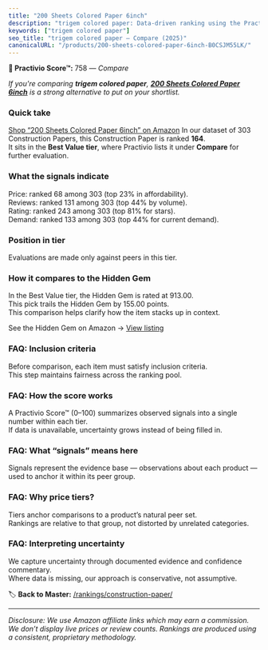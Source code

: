 ```yaml
---
title: "200 Sheets Colored Paper 6inch"
description: "trigem colored paper: Data-driven ranking using the Practivio Score™. Positioned by quality, value, demand, findability, momentum."
keywords: ["trigem colored paper"]
seo_title: "trigem colored paper — Compare (2025)"
canonicalURL: "/products/200-sheets-colored-paper-6inch-B0CSJM55LK/"
---
```


**🛒 Practivio Score™:** 758 — _Compare_


*If you're comparing **trigem colored paper**, **[200 Sheets Colored Paper 6inch](https://www.amazon.com/dp/B0CSJM55LK?tag=practivio-20)** is a strong alternative to put on your shortlist.*
### Quick take
[Shop “200 Sheets Colored Paper 6inch” on Amazon](https://www.amazon.com/dp/B0CSJM55LK?tag=practivio-20)
In our dataset of 303 Construction Papers, this Construction Paper is ranked **164**.  
It sits in the **Best Value tier**, where Practivio lists it under **Compare** for further evaluation.

### What the signals indicate
Price: ranked 68 among 303 (top 23% in affordability).  
Reviews: ranked 131 among 303 (top 44% by volume).  
Rating: ranked 243 among 303 (top 81% for stars).  
Demand: ranked 133 among 303 (top 44% for current demand).

### Position in tier
Evaluations are made only against peers in this tier.

### How it compares to the Hidden Gem
In the Best Value tier, the Hidden Gem is rated at 913.00.  
This pick trails the Hidden Gem by 155.00 points.  
This comparison helps clarify how the item stacks up in context.  

See the Hidden Gem on Amazon → [View listing](https://www.amazon.com/dp/B01LX0UJBN?tag=practivio-20)

### FAQ: Inclusion criteria
Before comparison, each item must satisfy inclusion criteria.  
This step maintains fairness across the ranking pool.

### FAQ: How the score works
A Practivio Score™ (0–100) summarizes observed signals into a single number within each tier.  
If data is unavailable, uncertainty grows instead of being filled in.

### FAQ: What “signals” means here
Signals represent the evidence base — observations about each product — used to anchor it within its peer group.

### FAQ: Why price tiers?
Tiers anchor comparisons to a product’s natural peer set.  
Rankings are relative to that group, not distorted by unrelated categories.

### FAQ: Interpreting uncertainty
We capture uncertainty through documented evidence and confidence commentary.  
Where data is missing, our approach is conservative, not assumptive.

<!-- Missing template for Compare/CompareWithinPriceClass -->


🏷️ **Back to Master:** [/rankings/construction-paper/](/rankings/construction-paper/)

---
_Disclosure: We use Amazon affiliate links which may earn a commission. We don’t display live prices or review counts. Rankings are produced using a consistent, proprietary methodology._
